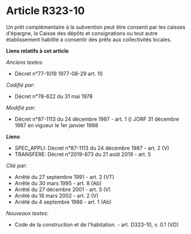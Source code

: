 # Article R323-10

Un prêt complémentaire à la subvention peut être consenti par les caisses d'épargne, la Caisse des dépôts et consignations ou
tout autre établissement habilité à consentir des prêts aux collectivités locales.

**Liens relatifs à cet article**

_Anciens textes_:

  - Décret n°77-1019 1977-08-29 art. 10

_Codifié par_:

  - Décret n°78-622 du 31 mai 1978

_Modifié par_:

  - Décret n°87-1113 du 24 décembre 1987 - art. 1 () JORF 31 décembre 1987 en vigueur le 1er janvier 1988

**Liens**:

  - SPEC_APPLI: Décret n°87-1113 du 24 décembre 1987 - art. 2 (V)
  - TRANSFERE: Décret n°2019-873 du 21 août 2019 - art. 5

_Cité par_:

  - Arrêté du 27 septembre 1991 - art. 2 (VT)
  - Arrêté du 30 mars 1995 - art. 8 (Ab)
  - Arrêté du 27 décembre 2001 - art. 3 (V)
  - Arrêté du 18 mars 2002 - art. 2 (V)
  - Arrêté du 4 septembre 1986 - art. 1 (Ab)

_Nouveaux textes_:

  - Code de la construction et de l'habitation. - art. D323-10, v. 0.1 (VD)
